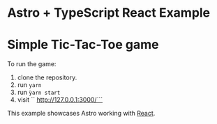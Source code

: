 # Astro + TypeScript React Example
# Simple Tic-Tac-Toe game

To run the game:

1. clone the repository.
2. run ```yarn```
3. run ```ỳarn start```
4. visit `` http://127.0.0.1:3000/```

This example showcases Astro working with [React](https://reactjs.org/).
